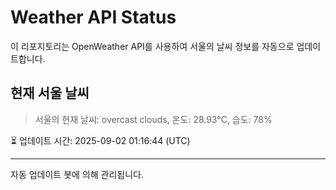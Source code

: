 
# Weather API Status

이 리포지토리는 OpenWeather API를 사용하여 서울의 날씨 정보를 자동으로 업데이트합니다.

## 현재 서울 날씨
> 서울의 현재 날씨: overcast clouds, 온도: 28.93°C, 습도: 78%

⏳ 업데이트 시간: 2025-09-02 01:16:44 (UTC)

---
자동 업데이트 봇에 의해 관리됩니다.
